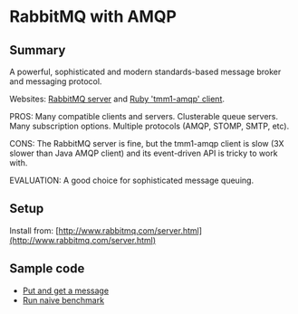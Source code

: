 RabbitMQ with AMQP
==================

Summary
-------

A powerful, sophisticated and modern standards-based message broker and messaging protocol.

Websites: [RabbitMQ server](http://www.rabbitmq.com/) and [Ruby 'tmm1-amqp' client](http://github.com/tmm1/amqp/tree/master).

PROS: Many compatible clients and servers. Clusterable queue servers. Many subscription options. Multiple protocols (AMQP, STOMP, SMTP, etc).

CONS: The RabbitMQ server is fine, but the tmm1-amqp client is slow (3X slower than Java AMQP client) and its event-driven API is tricky to work with.

EVALUATION: A good choice for sophisticated message queuing.

Setup
-----

Install from: [http://www.rabbitmq.com/server.html](http://www.rabbitmq.com/server.html)

Sample code
-----------

* [Put and get a message](putget.rb)
* [Run naive benchmark](bench.rb)
